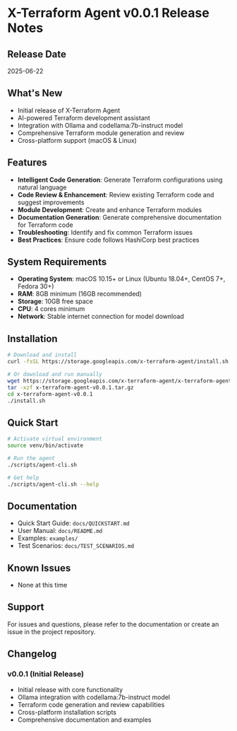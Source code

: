 # X-Terraform Agent v0.0.1 Release Notes

## Release Date
2025-06-22

## What's New
- Initial release of X-Terraform Agent
- AI-powered Terraform development assistant
- Integration with Ollama and codellama:7b-instruct model
- Comprehensive Terraform module generation and review
- Cross-platform support (macOS & Linux)

## Features
- **Intelligent Code Generation**: Generate Terraform configurations using natural language
- **Code Review & Enhancement**: Review existing Terraform code and suggest improvements
- **Module Development**: Create and enhance Terraform modules
- **Documentation Generation**: Generate comprehensive documentation for Terraform code
- **Troubleshooting**: Identify and fix common Terraform issues
- **Best Practices**: Ensure code follows HashiCorp best practices

## System Requirements
- **Operating System**: macOS 10.15+ or Linux (Ubuntu 18.04+, CentOS 7+, Fedora 30+)
- **RAM**: 8GB minimum (16GB recommended)
- **Storage**: 10GB free space
- **CPU**: 4 cores minimum
- **Network**: Stable internet connection for model download

## Installation
```bash
# Download and install
curl -fsSL https://storage.googleapis.com/x-terraform-agent/install.sh | bash

# Or download and run manually
wget https://storage.googleapis.com/x-terraform-agent/x-terraform-agent-v0.0.1.tar.gz
tar -xzf x-terraform-agent-v0.0.1.tar.gz
cd x-terraform-agent-v0.0.1
./install.sh
```

## Quick Start
```bash
# Activate virtual environment
source venv/bin/activate

# Run the agent
./scripts/agent-cli.sh

# Get help
./scripts/agent-cli.sh --help
```

## Documentation
- Quick Start Guide: `docs/QUICKSTART.md`
- User Manual: `docs/README.md`
- Examples: `examples/`
- Test Scenarios: `docs/TEST_SCENARIOS.md`

## Known Issues
- None at this time

## Support
For issues and questions, please refer to the documentation or create an issue in the project repository.

## Changelog
### v0.0.1 (Initial Release)
- Initial release with core functionality
- Ollama integration with codellama:7b-instruct model
- Terraform code generation and review capabilities
- Cross-platform installation scripts
- Comprehensive documentation and examples
